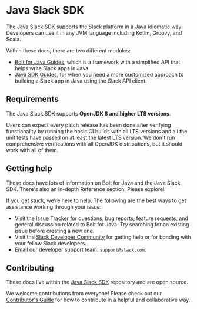 
# Java Slack SDK

The Java Slack SDK supports the Slack platform in a Java idiomatic way. Developers can use it in any JVM language including Kotlin, Groovy, and Scala.

Within these docs, there are two different modules:

* [Bolt for Java Guides](/guides/getting-started-with-bolt), which is a framework with a simplified API that helps write Slack apps in Java.
* [Java SDK Guides](/guides/web-api-basics), for when you need a more customized approach to building a Slack app in Java using the Slack API client.

## Requirements

The Java Slack SDK supports **OpenJDK 8 and higher LTS versions**.

Users can expect every patch release has been done after verifying functionality by running the basic CI builds with all LTS versions and all the unit tests have passed on at least the latest LTS version. We don't run comprehensive verifications with all OpenJDK distributions, but it should work with all of them.

## Getting help

These docs have lots of information on Bolt for Java and the Java Slack SDK. There's also an in-depth Reference section. Please explore!

If you get stuck, we're here to help. The following are the best ways to get assistance working through your issue:

* Visit the [Issue Tracker](http://github.com/slackapi/java-slack-sdk/issues) for questions, bug reports, feature requests, and general discussion related to Bolt for Java. Try searching for an existing issue before creating a new one.
* Visit the [Slack Developer Community](https://slackcommunity.com/) for getting help or for bonding with your fellow Slack developers.
* [Email](mailto:support@slack.com) our developer support team: `support@slack.com`.

## Contributing

These docs live within the [Java Slack SDK](https://github.com/slackapi/java-slack-sdk/) repository and are open source.

We welcome contributions from everyone! Please check out our [Contributor's Guide](https://github.com/slackapi/java-slack-sdk/blob/main/.github/contributing.md) for how to contribute in a helpful and collaborative way.

